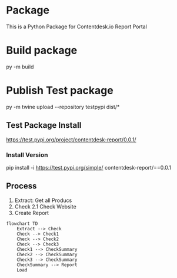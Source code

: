 # Package
This is a Python Package for Contentdesk.io Report Portal


# Build package

py -m build

# Publish Test package

py -m twine upload --repository testpypi dist/*

## Test Package Install

https://test.pypi.org/project/contentdesk-report/0.0.1/

### Install Version
pip install -i https://test.pypi.org/simple/ contentdesk-report/==0.0.1


## Process

1. Extract: Get all Producs
2. Check
    2.1 Check Website
3. Create Report

```mermaid
flowchart TD
    Extract --> Check
    Check --> Check1
    Check --> Check2
    Check --> Check3
    Check1 --> CheckSummary
    Check2 --> CheckSummary
    Check3 --> CheckSummary
    CheckSummary --> Report
    Load
```